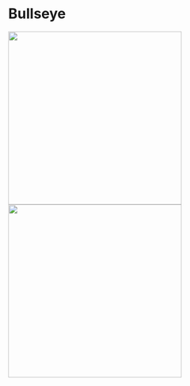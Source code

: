 # Bullseye

<img src="/github/light.gif" width="350"/> <span>   </span> <img src="/github/dark.gif" width="350"/>
